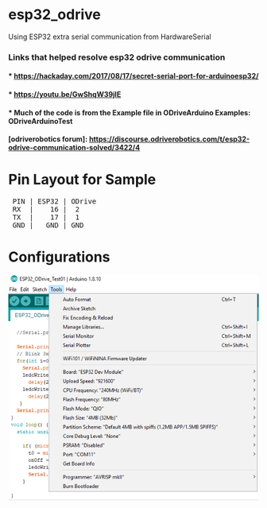 # esp32_odrive

Using ESP32 extra serial communication from HardwareSerial
### Links that helped resolve esp32 odrive communication
#### * https://hackaday.com/2017/08/17/secret-serial-port-for-arduinoesp32/
#### * https://youtu.be/GwShqW39jlE
#### * Much of the code is from the Example file in ODriveArduino Examples: **ODriveArduinoTest**

#### [odriverobotics forum]: https://discourse.odriverobotics.com/t/esp32-odrive-communication-solved/3422/4
# Pin Layout for Sample
<pre>
 PIN | ESP32 | ODrive
 RX  |    16 |  2
 TX  |    17 |  1
 GND |   GND | GND
</pre>

# Configurations
<img src="./images/61901621e54c834ef08fe53a15bbd1cd50fd692f.png">
